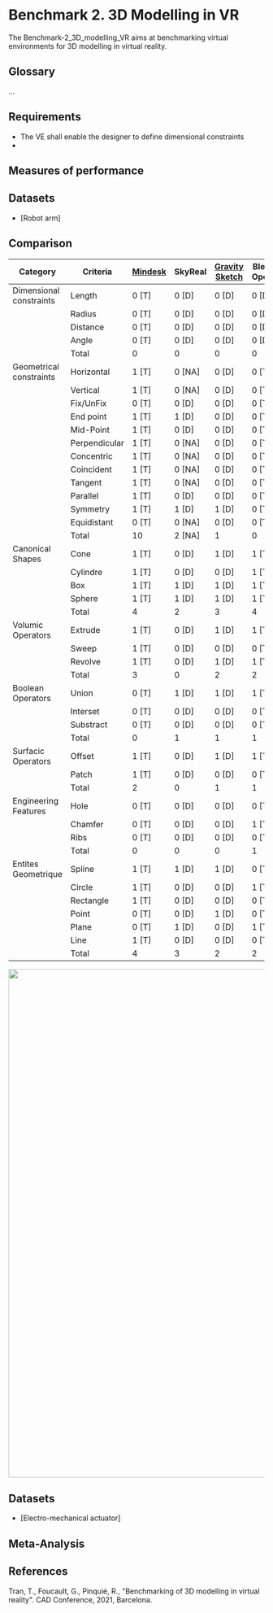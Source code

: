 # Benchmark 2. 3D Modelling in VR

The Benchmark-2_3D_modelling_VR aims at benchmarking virtual environments for 3D modelling in virtual reality.

## Glossary

...

## Requirements

- The VE shall enable the designer to define dimensional constraints
-   



## Measures of performance

## Datasets

- [Robot arm]

## Comparison

| Category                |   Criteria            | [Mindesk](https://mindeskvr.com/) | SkyReal | [Gravity<br>Sketch](https://www.gravitysketch.com/) | Blender<br>OpenXR | Blender<br>VR | [Flying<br>Shapes](https://www.flyingshapes.com/) | [VR<br>Sketch](https://vrsketch.eu/) | [Bordot *et al*](https://dl.acm.org/doi/10.1016/j.cad.2008.10.014)    | [Martin *et al*](https://link.springer.com/chapter/10.1007/978-3-319-60922-5_17)    | [Feeman *et al*](https://www.tandfonline.com/doi/abs/10.1080/16864360.2018.1462570?journalCode=tcad20)    | [VRSM](https://gricad-gitlab.univ-grenoble-alpes.fr/vision-r/projets/architool/-/tree/master/Structural%20view)
|-------------------------|---------------|---------|---------|-------------------|-------------------|---------------|------------------|--------------|--------|--------|--------|--------|
| Dimensional constraints | Length        | 0 [T]   | 0 [D]   | 0 [D]             | 0 [D]             | 0 [D]         | 0 [D]            | 0 [T]        | 0 [NA] | 0 [NA] | 1 [R] | 1 [T] |
|                         | Radius        | 0 [T]   | 0 [D]   | 0 [D]             | 0 [D]             | 0 [D]         | 0 [D]            | 0 [T]        | 0 [NA] | 0 [NA] | 1 [R]  | 1 [T] |
|                         | Distance      | 0 [T]   | 0 [D]   | 0 [D]             | 0 [D]             | 0 [D]         | 0 [D]            | 0 [T]        | 0 [NA] | 0 [NA] | 1 [R] | 1 [T]  |
|                         | Angle         | 0 [T]   | 0 [D]   | 0 [D]             | 0 [D]             | 0 [D]         | 0 [D]            | 0 [T]        | 0 [NA] | 0 [NA] | 1 [R] | 1 [T]  |
|                         | Total         | 0       | 0       | 0                 | 0                 | 0             | 0                | 0            | 0 [NA] | 0 [NA] | 4   | 1 [T]    |
| Geometrical constraints | Horizontal    | 1 [T]   | 0 [NA]  | 0 [D]             | 0 [T]             | 0 [D]         | 0 [D]            | 1 [T]        | 0 [NA] |        | 0 [NA] | 1 [T] |
|                         | Vertical      | 1 [T]   | 0 [NA]  | 0 [D]             | 0 [T]             | 0 [D]         | 0 [D]            | 1 [T]        | 0 [NA] |        | 0 [NA] | 1 [T] |
|                         | Fix/UnFix     | 0 [T]   | 0 [D]   | 0 [D]             | 0 [T]             | 0 [D]         | 0 [D]            | 0 [T]        | 0 [NA] |        | 0 [NA] | 1 [T] |
|                         | End point     | 1 [T]   | 1 [D]   | 0 [D]             | 0 [T]             | 0 [D]         | 1 [D]            | 1 [T]        | 0 [NA] |        | 0 [NA] | 1 [T] |
|                         | Mid-Point     | 1 [T]   | 0 [D]   | 0 [D]             | 0 [T]             | 0 [D]         | 0 [D]            | 1 [T]        | 0 [NA] |        | 0 [NA] | 1 [T] |
|                         | Perpendicular | 1 [T]   | 0 [NA]  | 0 [D]             | 0 [T]             | 0 [D]         | 0 [D]            | 1 [T]        | 0 [NA] |        | 0 [NA] | 1 [T] |
|                         | Concentric    | 1 [T]   | 0 [NA]  | 0 [D]             | 0 [T]             | 0 [D]         | 0 [D]            | 1 [T]        | 0 [NA] |        | 0 [NA] | 1 [T] |
|                         | Coincident    | 1 [T]   | 0 [NA]  | 0 [D]             | 0 [T]             | 0 [D]         | 1 [D]            | 1 [T]        | 0 [NA] |        | 0 [NA] | 1 [T] |
|                         | Tangent       | 1 [T]   | 0 [NA]  | 0 [D]             | 0 [T]             | 0 [D]         | 0 [D]            | 0 [T]        | 0 [NA] |        | 0 [NA] | 1 [T] |
|                         | Parallel      | 1 [T]   | 0 [D]   | 0 [D]             | 0 [T]             | 0 [D]         | 0 [D]            | 1 [T]        | 0 [NA] |        | 0 [NA] | 1 [T] |
|                         | Symmetry      | 1 [T]   | 1 [D]   | 1 [D]             | 0 [T]             | 0 [D]         | 0 [D]            | 1 [T]        | 0 [NA] |        | 0 [NA] | 1 [T] |
|                         | Equidistant   | 0 [T]   | 0 [NA]  | 0 [D]             | 0 [T]             | 0 [D]         | 0 [D]            | 0 [T]        | 0 [NA] |        | 0 [NA] | 1 [T] |
|                         | Total         | 10      | 2 [NA]  | 1                 | 0                 | 0             | 2                | 9            | 0 [NA] |        | 0 [NA] | 1 [T] |
| Canonical Shapes        | Cone          | 1 [T]   | 0 [D]   | 1 [D]             | 1 [T]             | 1 [D]         | 0 [T]            | 0 [T]        | 0 [R]  | 1 [R]  | 0 [R]  | 1 [T] |
|                         | Cylindre      | 1 [T]   | 0 [D]   | 0 [D]             | 1 [T]             | 1 [D]         | 0 [T]            | 0 [T]        | 0 [R]  | 0 [NA] | 0 [R]  | 1 [T] |
|                         | Box           | 1 [T]   | 1 [D]   | 1 [D]             | 1 [T]             | 1 [D]         | 0 [T]            | 1 [T]        | 1 [R]  | 0 [NA] | 0 [R]  | 1 [T] |
|                         | Sphere        | 1 [T]   | 1 [D]   | 1 [D]             | 1 [T]             | 1 [D]         | 0 [T]            | 0 [T]        | 1 [R]  | 1 [R]  | 0 [R]  | 1 [T] |
|                         | Total         | 4       | 2       | 3                 | 4                 | 4             | 0                | 1            | 2      | 2      | 0   | 1 [T]    |
| Volumic Operators       | Extrude       | 1 [T]   | 0 [D]   | 1 [D]             | 1 [T]             | 1 [D]         | 0 [D]            | 1 [T]        | 1 [R]  | 1 [R]  | 0 [NA] | 1 [T] |
|                         | Sweep         | 1 [T]   | 0 [D]   | 0 [D]             | 0 [T]             | 0 [D]         | 0 [D]            | 0 [D]        | 0 [R]  | 0 [NA] | 0 [NA] | 1 [T] |
|                         | Revolve       | 1 [T]   | 0 [D]   | 1 [D]             | 1 [T]             | 1 [D]         | 0 [D]            | 0 [D]        | 0 [R]  | 1 [R]  | 0 [NA] | 1 [T] |
|                         | Total         | 3       | 0       | 2                 | 2                 | 2             | 0                | 1            | 1      | 2      | 0 [NA] | 1 [T] |
| Boolean Operators       | Union         | 0 [T]   | 1 [D]   | 1 [D]             | 1 [T]             | 1 [D]         | 0 [D]            | 1 [D]        | 0 [NA] | 1 [R]  | 0 [NA] | 1 [T] |
|                         | Interset      | 0 [T]   | 0 [D]   | 0 [D]             | 0 [T]             | 0 [D]         | 0 [D]            | 0 [T]        | 0 [R]  | 1 [R]  | 0 [NA] | 1 [T] |
|                         | Substract     | 0 [T]   | 0 [D]   | 0 [D]             | 0 [T]             | 0 [D]         | 0 [D]            | 0 [T]        | 1 [R]  | 0 [NA] | 0 [NA] | 1 [T] |
|                         | Total         | 0       | 1       | 1                 | 1                 | 1             | 0                | 1            | 1 [NA] | 2      | 0 [NA] | 1 [T] |
| Surfacic Operators      | Offset        | 1 [T]   | 0 [D]   | 1 [D]             | 1 [T]             | 1 [D]         | 0 [T]            | 1 [T]        | 0 [NA] | 0 [NA] | 0 [NA] | 1 [T] |
|                         | Patch         | 1 [T]   | 0 [D]   | 0 [D]             | 0 [T]             | 0 [D]         | 1 [T]            | 0 [T]        | 0 [NA] | 0 [NA] | 0 [NA] | 1 [T] |
|                         | Total         | 2       | 0       | 1                 | 1                 | 1             | 1                | 1            | 0 [NA] | 0 [NA] | 0 [NA] | 1 [T] |
| Engineering Features    | Hole          | 0 [T]   | 0 [D]   | 0 [D]             | 0 [T]             | 0 [D]         | 0 [D]            | 1 [T]        | 1 [R]  | 1 [R]  | 0 [NA] | 1 [T] |
|                         | Chamfer       | 0 [T]   | 0 [D]   | 0 [D]             | 1 [T]             | 1 [D]         | 0 [D]            | 0 [T]        | 0 [R]  | 1 [R]  | 0 [NA] | 1 [T] |
|                         | Ribs          | 0 [T]   | 0 [D]   | 0 [D]             | 0 [T]             | 0 [D]         | 0 [D]            | 0 [T]        | 0 [R]  | 0 [NA] | 0 [NA] | 1 [T] |
|                         | Total         | 0       | 0       | 0                 | 1                 | 1             | 0                | 1            | 1      | 2      | 0 [NA] | 1 [T] |
| Entites Geometrique     | Spline        | 1 [T]   | 1 [D]   | 1 [D]             | 0 [T]             | 0 [D]         | 1 [T]            | 0 [T]        | 0 [R]  | 1 [R]  | 0 [R]  | 1 [T] |
|                         | Circle        | 1 [T]   | 0 [D]   | 0 [D]             | 1 [T]             | 1 [D]         | 0 [T]            | 1 [T]        | 0 [R]  | 0 [NA] | 0 [R]  | 1 [T] |
|                         | Rectangle     | 1 [T]   | 0 [D]   | 0 [D]             | 0 [T]             | 0 [D]         | 0 [T]            | 1 [T]        | 0 [R]  | 0 [NA] | 0 [R]  | 1 [T] |
|                         | Point         | 0 [T]   | 0 [D]   | 1 [D]             | 0 [T]             | 0 [D]         | 0 [T]            | 0 [T]        | 0 [R]  | 1 [R]  | 0 [R]  | 1 [T] |
|                         | Plane         | 0 [T]   | 1 [D]   | 0 [D]             | 1 [T]             | 1 [D]         | 1 [T]            | 1 [T]        | 0 [R]  | 1 [R]  | 0 [R]  | 1 [T] |
|                         | Line          | 1 [T]   | 0 [D]   | 0 [D]             | 0 [T]             | 0 [D]         | 1 [T]            | 1 [T]        | 0 [R]  | 1 [R]  | 0 [R]  | 1 [T] |
|                         | Total         | 4       | 3       | 2                 | 2                 | 2             | 3                | 4            | 0      | 4      | 0      | 1 [T] |
<td><img src="https://github.com/GIS-S-mart/Benchmark-2_3D_modelling_in_VR/blob/main/images/Capabilities.PNG"  width=1000 /></td>


## Datasets

- [Electro-mechanical actuator]



## Meta-Analysis


## References

Tran, T., Foucault, G., Pinquié, R., "Benchmarking of 3D modelling in virtual reality". CAD Conference, 2021, Barcelona.


